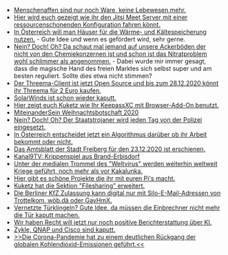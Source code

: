 * [Menschenaffen sind nur noch Ware, keine Lebewesen mehr.](https://netzfrauen.org/2020/12/20/wildlife/)
* [Hier wird euch gezeigt wie ihr den Jitsi Meet Server mit einer ressourcenschonenden Konfiguration fahren könnt.](https://scheible.it/jitsi-meet-ressourcensparend/)
* [In Österreich will man Häuser für die Wärme- und Kältespeicherung nutzen.](https://www.sonnenseite.com/de/energie/gebaeude-werden-speicher-fuer-waerme-aus-erneuerbarer-energie/) - Gute Idee und wenn es gefördert wird, sehr gerne.
* [Nein? Doch! Oh? Da schaut mal jemand auf unsere Ackerböden der nicht von den Chemiekonzernen ist und schon ist das Nitratproblem wohl schlimmer als angenommen.](https://www.sonnenseite.com/de/wissenschaft/europa-nitratprobleme-mehr-als-bislang-angenommen/) - Dabei wurde mir immer gesagt, dass die magische Hand des freien Marktes sich selbst super und am besten reguliert. Sollte dies etwa nicht stimmen?
* [Der Threema-Client ist jetzt Open Source und bis zum 28.12.2020 könnt ihr Threema für 2 Euro kaufen.](https://www.kuketz-blog.de/messenger-threema-client-nun-open-source/)
* [SolarWinds ist schon wieder kaputt.](https://www.bleepingcomputer.com/news/security/new-supernova-backdoor-found-in-solarwinds-cyberattack-analysis/)
* [Hier zeigt euch Kuketz wie Ihr KeepassXC mit Browser-Add-On benutzt.](https://www.kuketz-blog.de/keepassxc-auto-type-und-browser-add-on-im-alltag-nutzen-passwoerter-teil1/)
* [MiteinanderSein Weihnachtsbotschaft 2020](https://www.youtube.com/watch?v=GvSn0L6gOI8)
* [Nein? Doch! Oh? Der Staatstrojaner wird jeden Tag von der Polizei eingesetzt.](https://netzpolitik.org/2020/justizstatistik-2019-die-polizei-setzt-taeglich-staatstrojaner-ein/)
* [In Österreich entscheidet jetzt ein Algorithmus darüber ob ihr Arbeit bekommt oder nicht.](https://netzpolitik.org/2020/automatisierte-entscheidungen-gericht-macht-weg-fuer-den-ams-algorithmus-wieder-frei/)
* [Das Amtsblatt der Stadt Freiberg für den 23.12.2020 ist erschienen.](https://www.freiberg.de/stadt-und-buerger/aktuelles/amtsblatt?tx_reintdownloadmanager_reintdlm%5Bdownloaduid%5D=5653&cHash=e45d6e80bdeba088265ccc8d8685647f)
* [Kanal9TV: Krippenspiel aus Brand-Erbisdorf](https://www.youtube.com/watch?v=vFI_shbumYw)
* [Unter der medialen Trommel des "Weltvirus" werden weiterhin weltweit Kriege geführt, noch mehr als vor Kakalunka.](https://www.sonnenseite.com/de/wissenschaft/wenn-corona-kriege-befeuert/)
* [Hier gibt es schöne Projekte die ihr mit euren Pi's macht.](https://opensource.com/article/20/12/raspberry-pi)
* [Kuketz hat die Sektion "Filesharing" erweitert.](https://www.kuketz-blog.de/empfehlungsecke/#filesharing)
* [Die Berliner KfZ Zulassung kann digital nur mit Silo-E-Mail-Adressen von Trottelkom, wöb.dä oder GayHmX.](https://tuxproject.de/blog/2020/12/berlingmx-de/)
* [Vernetzte Türklingeln? Gute Idee, da müssen die Einbrechner nicht mehr die Tür kaputt machen.](https://blog.fefe.de/?ts=a11d9e82)
* [Wir haben Recht will jetzt nur noch positive Berichterstattung über KI.](https://blog.fefe.de/?ts=a11d80a6)
* [Zykle, QNAP und Cisco sind kaputt.](https://blog.fefe.de/?ts=a11a4c88)
* [>>Die Corona-Pandemie hat zu einem deutlichen Rückgang der globalen Kohlendioxid-Emissionen geführt.<<](https://www.sonnenseite.com/de/wissenschaft/corona-pandemie-fuehrt-zu-einem-rekordrueckgang-der-globalen-co2-emissionen/)
